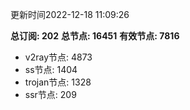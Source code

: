 更新时间2022-12-18 11:09:26

**总订阅: 202**
**总节点: 16451**
**有效节点: 7816**
- v2ray节点: 4873
- ss节点: 1404
- trojan节点: 1328
- ssr节点: 209

